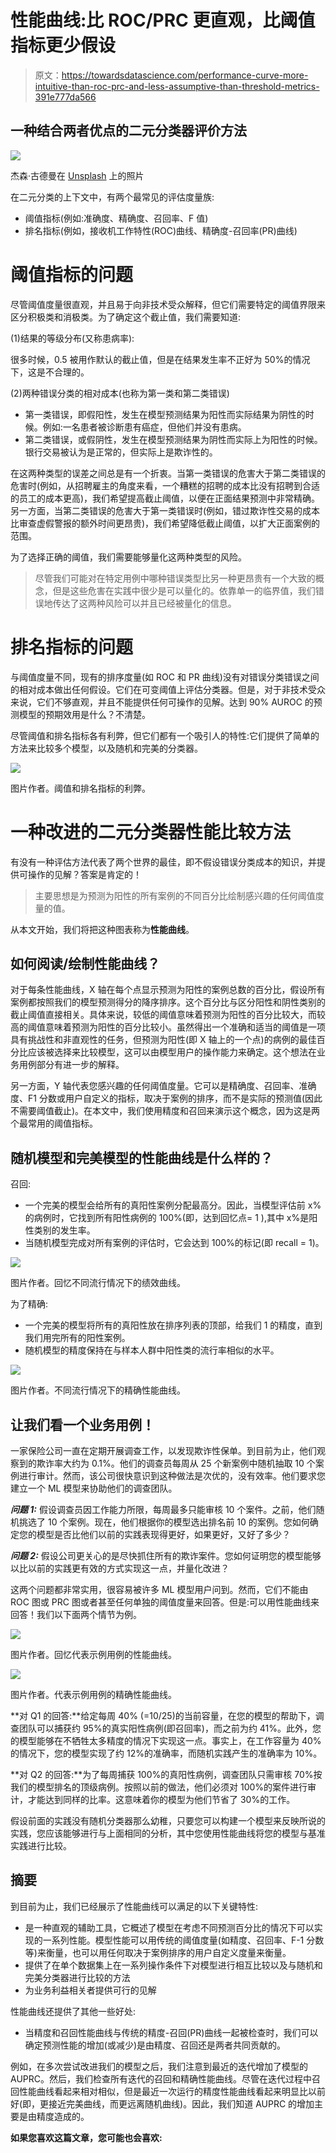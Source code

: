 # 性能曲线:比 ROC/PRC 更直观，比阈值指标更少假设

> 原文：<https://towardsdatascience.com/performance-curve-more-intuitive-than-roc-prc-and-less-assumptive-than-threshold-metrics-391e777da566>

## 一种结合两者优点的二元分类器评价方法

![](img/82c1cfa5458c4381e45a32604a2d6e5f.png)

杰森·古德曼在 [Unsplash](https://unsplash.com?utm_source=medium&utm_medium=referral) 上的照片

在二元分类的上下文中，有两个最常见的评估度量族:

*   阈值指标(例如:准确度、精确度、召回率、F 值)
*   排名指标(例如，接收机工作特性(ROC)曲线、精确度-召回率(PR)曲线)

# 阈值指标的问题

尽管阈值度量很直观，并且易于向非技术受众解释，但它们需要特定的阈值界限来区分积极类和消极类。为了确定这个截止值，我们需要知道:

(1)结果的等级分布(又称患病率):

很多时候，0.5 被用作默认的截止值，但是在结果发生率不正好为 50%的情况下，这是不合理的。

(2)两种错误分类的相对成本(也称为第一类和第二类错误)

*   第一类错误，即假阳性，发生在模型预测结果为阳性而实际结果为阴性的时候。例如:一名患者被诊断患有癌症，但他们并没有患病。
*   第二类错误，或假阴性，发生在模型预测结果为阴性而实际上为阳性的时候。银行交易被认为是正常的，但实际上是欺诈性的。

在这两种类型的误差之间总是有一个折衷。当第一类错误的危害大于第二类错误的危害时(例如，从招聘雇主的角度来看，一个糟糕的招聘的成本比没有招聘到合适的员工的成本更高)，我们希望提高截止阈值，以便在正面结果预测中非常精确。另一方面，当第二类错误的危害大于第一类错误时(例如，错过欺诈性交易的成本比审查虚假警报的额外时间更昂贵)，我们希望降低截止阈值，以扩大正面案例的范围。

为了选择正确的阈值，我们需要能够量化这两种类型的风险。

> 尽管我们可能对在特定用例中哪种错误类型比另一种更昂贵有一个大致的概念，但是这些危害在实践中很少是可以量化的。依靠单一的临界值，我们错误地传达了这两种风险可以并且已经被量化的信息。

# 排名指标的问题

与阈值度量不同，现有的排序度量(如 ROC 和 PR 曲线)没有对错误分类错误之间的相对成本做出任何假设。它们在可变阈值上评估分类器。但是，对于非技术受众来说，它们不够直观，并且不能提供任何可操作的见解。达到 90% AUROC 的预测模型的预期效用是什么？不清楚。

尽管阈值和排名指标各有利弊，但它们都有一个吸引人的特性:它们提供了简单的方法来比较多个模型，以及随机和完美的分类器。

![](img/3ddac017959f0dddeaa2a404c870a0f7.png)

图片作者。阈值和排名指标的利弊。

# 一种改进的二元分类器性能比较方法

有没有一种评估方法代表了两个世界的最佳，即不假设错误分类成本的知识，并提供可操作的见解？答案是肯定的！

> 主要思想是为预测为阳性的所有案例的不同百分比绘制感兴趣的任何阈值度量的值。

从本文开始，我们将把这种图表称为**性能曲线**。

## 如何阅读/绘制性能曲线？

对于每条性能曲线，X 轴在每个点显示预测为阳性的案例总数的百分比，假设所有案例都按照我们的模型预测得分的降序排序。这个百分比与区分阳性和阴性类别的截止阈值直接相关。具体来说，较低的阈值意味着预测为阳性的百分比较大，而较高的阈值意味着预测为阳性的百分比较小。虽然得出一个准确和适当的阈值是一项具有挑战性和非直观性的任务，但预测为阳性(即 X 轴上的一个点)的病例的最佳百分比应该被选择来比较模型，这可以由模型用户的操作能力来确定。这个想法在业务用例部分有进一步的解释。

另一方面，Y 轴代表您感兴趣的任何阈值度量。它可以是精确度、召回率、准确度、F1 分数或用户自定义的指标，取决于案例的排序，而不是实际的预测值(因此不需要阈值截止)。在本文中，我们使用精度和召回来演示这个概念，因为这是两个最常用的阈值指标。

## 随机模型和完美模型的性能曲线是什么样的？

召回:

*   一个完美的模型会给所有的真阳性案例分配最高分。因此，当模型评估前 x%的病例时，它找到所有阳性病例的 100%(即，达到回忆点= 1 ),其中 x%是阳性类别的发生率。
*   当随机模型完成对所有案例的评估时，它会达到 100%的标记(即 recall = 1)。

![](img/157753b5fdf02c261b3ee6cd45d0d3c4.png)

图片作者。回忆不同流行情况下的绩效曲线。

为了精确:

*   一个完美的模型将所有的真阳性放在排序列表的顶部，给我们 1 的精度，直到我们用完所有的阳性案例。
*   随机模型的精度保持在与样本人群中阳性类的流行率相似的水平。

![](img/442650021432bce80fcf5bd0bcb6d722.png)

图片作者。不同流行情况下的精确性能曲线。

## 让我们看一个业务用例！

一家保险公司一直在定期开展调查工作，以发现欺诈性保单。到目前为止，他们观察到的欺诈率大约为 0.1%。他们的调查员每周从 25 个新案例中随机抽取 10 个案例进行审计。然而，该公司很快意识到这种做法是次优的，没有效率。他们要求您建立一个 ML 模型来协助他们的调查团队。

***问题 1:*** 假设调查员因工作能力所限，每周最多只能审核 10 个案件。之前，他们随机挑选了 10 个案例。现在，他们根据你的模型选出排名前 10 的案例。您如何确定您的模型是否比他们以前的实践表现得更好，如果更好，又好了多少？

***问题 2:*** 假设公司更关心的是尽快抓住所有的欺诈案件。您如何证明您的模型能够以比以前的实践更有效的方式实现这一点，并量化改进？

这两个问题都非常实用，很容易被许多 ML 模型用户问到。然而，它们不能由 ROC 图或 PRC 图或者甚至任何单独的阈值度量来回答。但是:可以用性能曲线来回答！我们以下面两个情节为例。

![](img/cc170579b4e37643c5a4114b8acc25df.png)

图片作者。回忆代表示例用例的性能曲线。

![](img/b3a8bfe3b88936eb4770112a28436c08.png)

图片作者。代表示例用例的精确性能曲线。

**对 Q1 的回答:**给定每周 40% (=10/25)的当前容量，在您的模型的帮助下，调查团队可以捕获约 95%的真实阳性病例(即召回率)，而之前为约 41%。此外，您的模型能够在不牺牲太多精度的情况下实现这一点。事实上，在工作容量为 40%的情况下，您的模型实现了约 12%的准确率，而随机实践产生的准确率为 10%。

**对 Q2 的回答:**为了每周捕获 100%的真阳性病例，调查团队只需审核 70%按我们的模型排名的顶级病例。按照以前的做法，他们必须对 100%的案件进行审计，才能达到同样的比率。这意味着你的模型为他们节省了 30%的工作。

假设前面的实践没有随机分类器那么幼稚，只要您可以构建一个模型来反映所说的实践，您应该能够进行与上面相同的分析，其中您使用性能曲线将您的模型与基准实践进行比较。

## 摘要

到目前为止，我们已经展示了性能曲线可以满足的以下关键特性:

*   是一种直观的辅助工具，它概述了模型在考虑不同预测百分比的情况下可以实现的一系列性能。模型性能可以用传统的阈值度量(如精度、召回率、F-1 分数等)来衡量，也可以用任何取决于案例排序的用户自定义度量来衡量。
*   提供了在单个数据集上在一系列操作条件下对模型进行相互比较以及与随机和完美分类器进行比较的方法
*   为业务利益相关者提供可行的见解

性能曲线还提供了其他一些好处:

*   当精度和召回性能曲线与传统的精度-召回(PR)曲线一起被检查时，我们可以确定预测性能的增加(或减少)是由精度、召回还是两者共同贡献的。

例如，在多次尝试改进我们的模型之后，我们注意到最近的迭代增加了模型的 AUPRC。然后，我们检查所有迭代的召回和精确性能曲线。尽管在迭代过程中召回性能曲线看起来相对相似，但是最近一次运行的精度性能曲线看起来明显比以前好(即，更接近完美曲线，而更远离随机曲线)。因此，我们知道 AUPRC 的增加主要是由精度造成的。

**如果您喜欢这篇文章，您可能也会喜欢:**

</precision-recall-curve-is-more-informative-than-roc-in-imbalanced-data-4c95250242f6>  </the-wrong-and-right-way-to-approximate-area-under-precision-recall-curve-auprc-8fd9ca409064> 